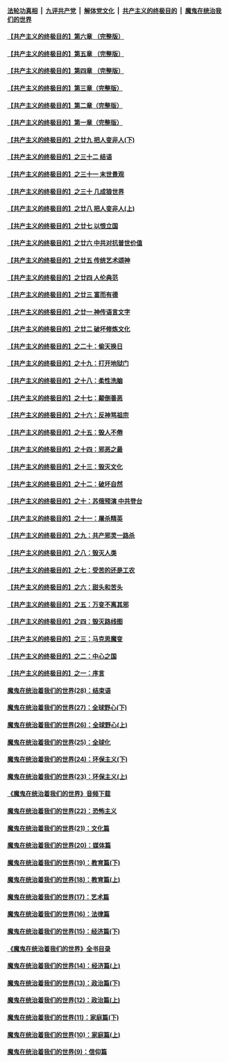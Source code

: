 ####  [法轮功真相](../../../../basic/blob/master/README.md?t=04190601) &nbsp;|&nbsp; [九评共产党](../../../../9ping.md/blob/master/README.md?t=04190601) &nbsp;|&nbsp; [解体党文化](../../../../jtdwh.md/blob/master/README.md?t=04190601)  &nbsp;|&nbsp; [共产主义的终极目的](../../../../gczydzjmd.md/blob/master/README.md?t=04190601) &nbsp;|&nbsp; [魔鬼在统治我们的世界](../../../../mgztzwmdsj.md/blob/master/README.md?t=04190601) 

#### [【共产主义的终极目的】第六章 （完整版）](../pages/nsc422/n11428913.md?t=04190601) 

#### [【共产主义的终极目的】第五章 （完整版）](../pages/nsc422/n11428912.md?t=04190601) 

#### [【共产主义的终极目的】第四章 （完整版）](../pages/nsc422/n11428907.md?t=04190601) 

#### [【共产主义的终极目的】第三章（完整版）](../pages/nsc422/n11428848.md?t=04190601) 

#### [【共产主义的终极目的】第二章（完整版）](../pages/nsc422/n11428831.md?t=04190601) 

#### [【共产主义的终极目的】第一章（完整版）](../pages/nsc422/n11417651.md?t=04190601) 

#### [【共产主义的终极目的】之廿九 把人变非人(下)](../pages/nsc422/n11344140.md?t=04190601) 

#### [【共产主义的终极目的】之三十二 结语](../pages/nsc422/n11360535.md?t=04190601) 

#### [【共产主义的终极目的】之三十一 末世景观](../pages/nsc422/n11351129.md?t=04190601) 

#### [【共产主义的终极目的】之三十 几成狼世界](../pages/nsc422/n11348280.md?t=04190601) 

#### [【共产主义的终极目的】之廿八 把人变非人(上)](../pages/nsc422/n11340492.md?t=04190601) 

#### [【共产主义的终极目的】之廿七 以恨立国](../pages/nsc422/n11336944.md?t=04190601) 

#### [【共产主义的终极目的】之廿六 中共对抗普世价值](../pages/nsc422/n11324785.md?t=04190601) 

#### [【共产主义的终极目的】之廿五 传统艺术颂神](../pages/nsc422/n11296396.md?t=04190601) 

#### [【共产主义的终极目的】之廿四 人伦典范](../pages/nsc422/n11296397.md?t=04190601) 

#### [【共产主义的终极目的】之廿三 富而有德](../pages/nsc422/n11283598.md?t=04190601) 

#### [【共产主义的终极目的】之廿一 神传语言文字](../pages/nsc422/n11263265.md?t=04190601) 

#### [【共产主义的终极目的】之廿二 破坏修炼文化](../pages/nsc422/n11245728.md?t=04190601) 

#### [【共产主义的终极目的】之二十：偷天换日](../pages/nsc422/n11238846.md?t=04190601) 

#### [【共产主义的终极目的】之十九：打开地狱门](../pages/nsc422/n11206376.md?t=04190601) 

#### [【共产主义的终极目的】之十八：柔性洗脑](../pages/nsc422/n11199994.md?t=04190601) 

#### [【共产主义的终极目的】之十七：颠倒善恶](../pages/nsc422/n11179782.md?t=04190601) 

#### [【共产主义的终极目的】之十六：反神骂祖宗](../pages/nsc422/n11166798.md?t=04190601) 

#### [【共产主义的终极目的】之十五：毁人不倦](../pages/nsc422/n11166792.md?t=04190601) 

#### [【共产主义的终极目的】之十四：邪恶之最](../pages/nsc422/n11150249.md?t=04190601) 

#### [【共产主义的终极目的】之十三：毁灭文化](../pages/nsc422/n11135227.md?t=04190601) 

#### [【共产主义的终极目的】之十二：破坏自然](../pages/nsc422/n11135214.md?t=04190601) 

#### [【共产主义的终极目的】之十：苏俄预演 中共登台](../pages/nsc422/n11118424.md?t=04190601) 

#### [【共产主义的终极目的】之十一：屠杀精英](../pages/nsc422/n11118442.md?t=04190601) 

#### [【共产主义的终极目的】之九：共产邪灵一路杀](../pages/nsc422/n11114139.md?t=04190601) 

#### [【共产主义的终极目的】之八：毁灭人类](../pages/nsc422/n11108503.md?t=04190601) 

#### [【共产主义的终极目的】之七：受苦的还是工农](../pages/nsc422/n11101809.md?t=04190601) 

#### [【共产主义的终极目的】之六：甜头和苦头](../pages/nsc422/n11096971.md?t=04190601) 

#### [【共产主义的终极目的】之五：万变不离其邪](../pages/nsc422/n11091285.md?t=04190601) 

#### [【共产主义的终极目的】之四：毁灭路线图](../pages/nsc422/n11086284.md?t=04190601) 

#### [【共产主义的终极目的】之三：马克思魔变](../pages/nsc422/n11061941.md?t=04190601) 

#### [【共产主义的终极目的】之二：中心之国](../pages/nsc422/n11047728.md?t=04190601) 

#### [【共产主义的终极目的】之一：序言](../pages/nsc422/n11086077.md?t=04190601) 

#### [魔鬼在统治着我们的世界(28)：结束语](../pages/nsc422/n10936246.md?t=04190601) 

#### [魔鬼在统治着我们的世界(27)：全球野心(下)](../pages/nsc422/n10928319.md?t=04190601) 

#### [魔鬼在统治着我们的世界(26)：全球野心(上)](../pages/nsc422/n10900318.md?t=04190601) 

#### [魔鬼在统治着我们的世界(25)：全球化](../pages/nsc422/n10788205.md?t=04190601) 

#### [魔鬼在统治着我们的世界(24)：环保主义(下)](../pages/nsc422/n10695307.md?t=04190601) 

#### [魔鬼在统治着我们的世界(23)：环保主义(上)](../pages/nsc422/n10688613.md?t=04190601) 

#### [《魔鬼在统治着我们的世界》音频下载](../pages/nsc422/n10635553.md?t=04190601) 

#### [魔鬼在统治着我们的世界(22)：恐怖主义](../pages/nsc422/n10614727.md?t=04190601) 

#### [魔鬼在统治着我们的世界(21)：文化篇](../pages/nsc422/n10597706.md?t=04190601) 

#### [魔鬼在统治着我们的世界(20)：媒体篇](../pages/nsc422/n10586579.md?t=04190601) 

#### [魔鬼在统治着我们的世界(19)：教育篇(下)](../pages/nsc422/n10564808.md?t=04190601) 

#### [魔鬼在统治着我们的世界(18)：教育篇(上)](../pages/nsc422/n10526970.md?t=04190601) 

#### [魔鬼在统治着我们的世界(17)：艺术篇](../pages/nsc422/n10499093.md?t=04190601) 

#### [魔鬼在统治着我们的世界(16)：法律篇](../pages/nsc422/n10485969.md?t=04190601) 

#### [魔鬼在统治着我们的世界(15)：经济篇(下)](../pages/nsc422/n10469975.md?t=04190601) 

#### [《魔鬼在统治着我们的世界》全书目录](../pages/nsc422/n10464261.md?t=04190601) 

#### [魔鬼在统治着我们的世界(14)：经济篇(上)](../pages/nsc422/n10457370.md?t=04190601) 

#### [魔鬼在统治着我们的世界(13)：政治篇(下)](../pages/nsc422/n10448270.md?t=04190601) 

#### [魔鬼在统治着我们的世界(12)：政治篇(上)](../pages/nsc422/n10444576.md?t=04190601) 

#### [魔鬼在统治着我们的世界(11)：家庭篇(下)](../pages/nsc422/n10440961.md?t=04190601) 

#### [魔鬼在统治着我们的世界(10)：家庭篇(上)](../pages/nsc422/n10435448.md?t=04190601) 

#### [魔鬼在统治着我们的世界(9)：信仰篇](../pages/nsc422/n10432159.md?t=04190601) 

